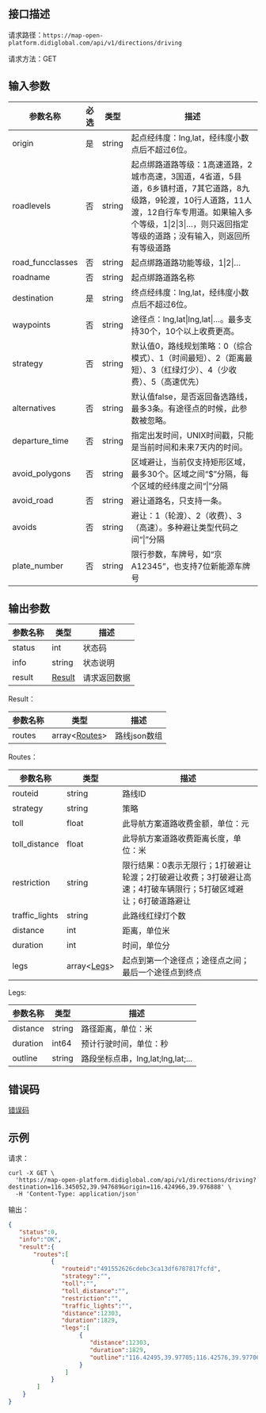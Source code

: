 ## 接口描述
请求路径：`https://map-open-platform.didiglobal.com/api/v1/directions/driving`

请求方法：GET
## 输入参数
|参数名称 | 必选 | 类型 | 描述|
|--------|-----|-----|-----|
|origin| 是 | string      |起点经纬度：lng,lat，经纬度小数点后不超过6位。   |
|roadlevels     | 否 | string      |起点绑路道路等级：1高速道路，2城市高速，3国道，4省道，5县道，6乡镇村道，7其它道路，8九级路，9轮渡，10行人道路，11人渡，12自行车专用道。如果输入多个等级，1\|2\|3\|…，则只返回指定等级的道路；没有输入，则返回所有等级道路     |
|road_funcclasses  | 否 | string     |起点绑路道路功能等级，1\|2\|…    |
|roadname | 否 | string|起点绑路道路名称   |
|destination | 是 | string|终点经纬度：lng,lat，经纬度小数点后不超过6位。   |
|waypoints | 否 | string|途径点：lng,lat\|lng,lat\|…。最多支持30个，10个以上收费更高。  |
|strategy | 否 | string|默认值0，路线规划策略：0（综合模式）、1（时间最短）、2（距离最短）、3（红绿灯少）、4（少收费）、5（高速优先）  |
|alternatives | 否 | string|默认值false，是否返回备选路线，最多3条。有途径点的时候，此参数被忽略。 |
|departure_time | 否 | string|指定出发时间，UNIX时间戳，只能是当前时间和未来7天内的时间。 |
|avoid_polygons | 否 | string|区域避让，当前仅支持矩形区域，最多30个。区域之间“$”分隔，每个区域的经纬度之间“\|”分隔 |
|avoid_road | 否 | string|避让道路名，只支持一条。|
|avoids | 否 | string|避让：1（轮渡）、2（收费）、3（高速）。多种避让类型代码之间“\|”分隔|
|plate_number | 否 | string|限行参数，车牌号，如“京A12345”，也支持7位新能源车牌号|

## 输出参数
|参数名称  | 类型 | 描述|
|--------|-----|-----|
|status | int  |状态码 |
|info|string|状态说明	|
|result | [Result](#Result)|请求返回数据 |

<span id="Result"></span>
Result：

|参数名称  | 类型 | 描述 |
|--------|-----|-----|
|routes | array<[Routes](#Routes)> | 路线json数组|

<span id="Routes"></span>
Routes：

|参数名称  | 类型 | 描述 |
|--------|-----|-----|
|routeid   | string  |路线ID     |
|strategy   | string  |策略     |
|toll  | float  |此导航方案道路收费金额，单位：元 |
|toll_distance  | float  |此导航方案道路收费距离长度，单位：米    |
|restriction      | string  |限行结果：0表示无限行；1打破避让轮渡；2打破避让收费；3打破避让高速；4打破车辆限行；5打破区域避让；6打破道路避让       |
|traffic_lights  | string    |此路线红绿灯个数     |
|distance  | int    |距离，单位米     |
|duration  | int    |时间，单位分     |
|legs   | array<[Legs](#Legs)>  |起点到第一个途径点；途径点之间；最后一个途径点到终点     |

<span id="Legs"></span>
Legs:

|参数名称  | 类型 | 描述 |
|--------|-----|-----|
|distance   | string  |路径距离，单位：米   |
|duration     | int64  |预计行驶时间，单位：秒 |
|outline   | string  | 路段坐标点串，lng,lat;lng,lat;...   |


## 错误码
[错误码](/static/docs-content/products/地图开放平台/错误码.md#errorCode)

## 示例

请求：
``` shell
curl -X GET \
  'https://map-open-platform.didiglobal.com/api/v1/directions/driving?destination=116.345052,39.947689&origin=116.424966,39.976888' \
  -H 'Content-Type: application/json'
```
输出：
``` json
{
   "status":0,
   "info":"OK",
   "result":{
       "routes":[
            {
               "routeid":"491552626cdebc3ca13df6787817fcfd",
               "strategy":"",
               "toll":"",
               "toll_distance":"",
               "restriction":"",
               "traffic_lights":"",
               "distance":12303,
               "duration":1829,
               "legs":[
                    {
                       "distance":12303,
                       "duration":1829,
                       "outline":"116.42495,39.97705;116.42576,39.97706;"
                    }
                ]
            }
        ]
    }
}
```
